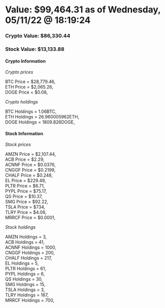 # Value: $99,464.31 as of Wednesday, 05/11/22 @ 18:19:24 

### Crypto Value: $86,330.44

### Stock Value: $13,133.88

#### Crypto Information 
*Crypto prices* 

BTC Price = $28,779.46,  
ETH Price = $2,065.26,  
DOGE Price = $0.08,  


*Crypto holdings* 

BTC Holdings = 1.06BTC,  
ETH Holdings = 26.960005962ETH,  
DOGE Holdings = 1809.826DOGE,  


#### Stock Information 

*Stock prices* 

AMZN Price = $2,107.44,  
ACB Price = $2.29,  
ACNNF Price = $0.0376,  
CNGGF Price = $0.2199,  
CHALF Price = $0.248,  
EL Price = $229.49,  
PLTR Price = $6.71,  
PYPL Price = $75.17,  
QS Price = $10.37,  
SMG Price = $92.22,  
TSLA Price = $734,  
TLRY Price = $4.06,  
MRRCF Price = $0.0001,  


*Stock holdings* 

AMZN Holdings = 3,  
ACB Holdings = 41,  
ACNNF Holdings = 1000,  
CNGGF Holdings = 200,  
CHALF Holdings = 217,  
EL Holdings = 5,  
PLTR Holdings = 61,  
PYPL Holdings = 6,  
QS Holdings = 30,  
SMG Holdings = 15,  
TSLA Holdings = 3,  
TLRY Holdings = 167,  
MRRCF Holdings = 700,  


